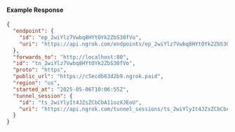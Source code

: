 <!-- Code generated for API Clients. DO NOT EDIT. -->

#### Example Response

```json
{
  "endpoint": {
    "id": "ep_2wiYlz7Vwbq8HYtOYk2ZbS30fVo",
    "uri": "https://api.ngrok.com/endpoints/ep_2wiYlz7Vwbq8HYtOYk2ZbS30fVo"
  },
  "forwards_to": "http://localhost:80",
  "id": "tn_2wiYlz7Vwbq8HYtOYk2ZbS30fVo",
  "proto": "https",
  "public_url": "https://c5ecdb63d2b9.ngrok.paid",
  "region": "us",
  "started_at": "2025-05-06T10:06:55Z",
  "tunnel_session": {
    "id": "ts_2wiYlyIt4JZsZCbCbA11ozXJEoU",
    "uri": "https://api.ngrok.com/tunnel_sessions/ts_2wiYlyIt4JZsZCbCbA11ozXJEoU"
  }
}
```
